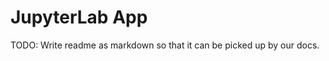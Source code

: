 JupyterLab App
==============

TODO: Write readme as markdown so that it can be picked up by our docs.
